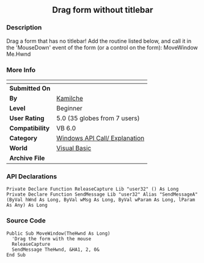﻿<div align="center">

## Drag form without titlebar


</div>

### Description

Drag a form that has no titlebar! Add the routine listed below, and call it in the 'MouseDown' event of the form (or a control on the form): MoveWindow Me.Hwnd
 
### More Info
 


<span>             |<span>
---                |---
**Submitted On**   |
**By**             |[Kamilche](https://github.com/Planet-Source-Code/PSCIndex/blob/master/ByAuthor/kamilche.md)
**Level**          |Beginner
**User Rating**    |5.0 (35 globes from 7 users)
**Compatibility**  |VB 6\.0
**Category**       |[Windows API Call/ Explanation](https://github.com/Planet-Source-Code/PSCIndex/blob/master/ByCategory/windows-api-call-explanation__1-39.md)
**World**          |[Visual Basic](https://github.com/Planet-Source-Code/PSCIndex/blob/master/ByWorld/visual-basic.md)
**Archive File**   |[](https://github.com/Planet-Source-Code/kamilche-drag-form-without-titlebar__1-30622/archive/master.zip)

### API Declarations

```
Private Declare Function ReleaseCapture Lib "user32" () As Long
Private Declare Function SendMessage Lib "user32" Alias "SendMessageA" (ByVal hWnd As Long, ByVal wMsg As Long, ByVal wParam As Long, lParam As Any) As Long
```


### Source Code

```
Public Sub MoveWindow(TheHwnd As Long)
  'Drag the form with the mouse
  ReleaseCapture
  SendMessage TheHwnd, &HA1, 2, 0&
End Sub
```

